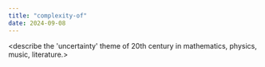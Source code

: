 ```yaml
---
title: "complexity-of"
date: 2024-09-08
---
```

<describe the 'uncertainty' theme of 20th century in mathematics, physics, music, literature.>

